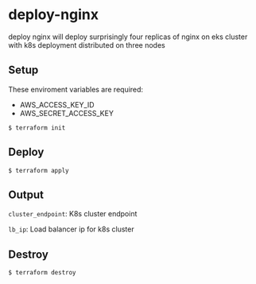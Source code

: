 # deploy-nginx
deploy nginx will deploy surprisingly four replicas of nginx on eks cluster with k8s deployment distributed on three nodes

## Setup
These enviroment variables are required:

- AWS_ACCESS_KEY_ID
- AWS_SECRET_ACCESS_KEY

```
$ terraform init
```

## Deploy 
```
$ terraform apply
```

## Output
```cluster_endpoint```: K8s cluster endpoint

```lb_ip```: Load balancer ip for k8s cluster

## Destroy
```
$ terraform destroy
```
